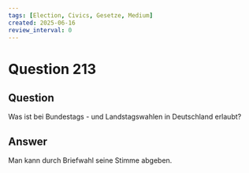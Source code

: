 ```yaml
---
tags: [Election, Civics, Gesetze, Medium]
created: 2025-06-16
review_interval: 0
---
```


# Question 213

## Question

Was ist bei Bundestags - und Landstagswahlen in Deutschland erlaubt?

## Answer

Man kann durch Briefwahl seine Stimme abgeben.
